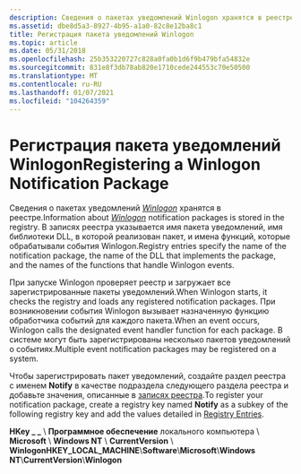 ```yaml
---
description: Сведения о пакетах уведомлений Winlogon хранятся в реестре. В записях реестра указывается имя пакета уведомлений, имя библиотеки DLL, в которой реализован пакет, и имена функций, которые обрабатывали события Winlogon.
ms.assetid: dbe8d5a3-8927-4b95-a1a0-82c8e12ba8c1
title: Регистрация пакета уведомлений Winlogon
ms.topic: article
ms.date: 05/31/2018
ms.openlocfilehash: 25b353220727c828a0fa0b1d6f9b479bfa54832e
ms.sourcegitcommit: 831e8f3db78ab820e1710cede244553c70e50500
ms.translationtype: MT
ms.contentlocale: ru-RU
ms.lasthandoff: 01/07/2021
ms.locfileid: "104264359"
---
```

# <a name="registering-a-winlogon-notification-package"></a><span data-ttu-id="d2782-104">Регистрация пакета уведомлений Winlogon</span><span class="sxs-lookup"><span data-stu-id="d2782-104">Registering a Winlogon Notification Package</span></span>

<span data-ttu-id="d2782-105">Сведения о пакетах уведомлений [*Winlogon*](../secgloss/w-gly.md) хранятся в реестре.</span><span class="sxs-lookup"><span data-stu-id="d2782-105">Information about [*Winlogon*](../secgloss/w-gly.md) notification packages is stored in the registry.</span></span> <span data-ttu-id="d2782-106">В записях реестра указывается имя пакета уведомлений, имя библиотеки DLL, в которой реализован пакет, и имена функций, которые обрабатывали события Winlogon.</span><span class="sxs-lookup"><span data-stu-id="d2782-106">Registry entries specify the name of the notification package, the name of the DLL that implements the package, and the names of the functions that handle Winlogon events.</span></span>

<span data-ttu-id="d2782-107">При запуске Winlogon проверяет реестр и загружает все зарегистрированные пакеты уведомлений.</span><span class="sxs-lookup"><span data-stu-id="d2782-107">When Winlogon starts, it checks the registry and loads any registered notification packages.</span></span> <span data-ttu-id="d2782-108">При возникновении события Winlogon вызывает назначенную функцию обработчика событий для каждого пакета.</span><span class="sxs-lookup"><span data-stu-id="d2782-108">When an event occurs, Winlogon calls the designated event handler function for each package.</span></span> <span data-ttu-id="d2782-109">В системе могут быть зарегистрированы несколько пакетов уведомлений о событиях.</span><span class="sxs-lookup"><span data-stu-id="d2782-109">Multiple event notification packages may be registered on a system.</span></span>

<span data-ttu-id="d2782-110">Чтобы зарегистрировать пакет уведомлений, создайте раздел реестра с именем **Notify** в качестве подраздела следующего раздела реестра и добавьте значения, описанные в [записях реестра](registry-entries.md).</span><span class="sxs-lookup"><span data-stu-id="d2782-110">To register your notification package, create a registry key named **Notify** as a subkey of the following registry key and add the values detailed in [Registry Entries](registry-entries.md).</span></span>

<span data-ttu-id="d2782-111">**HKey \_ \_** \\ **Программное обеспечение** локального компьютера \\ **Microsoft** \\ **Windows NT** \\ **CurrentVersion** \\ **Winlogon**</span><span class="sxs-lookup"><span data-stu-id="d2782-111">**HKEY\_LOCAL\_MACHINE**\\**Software**\\**Microsoft**\\**Windows NT**\\**CurrentVersion**\\**Winlogon**</span></span>

 

 
